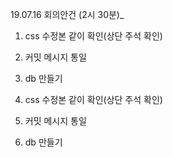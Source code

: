 19.07.16 회의안건 (2시 30분)_

1. css 수정본 같이 확인(상단 주석 확인)
2. 커밋 메시지 통일
3. db 만들기



1. css 수정본 같이 확인(상단 주석 확인)
2. 커밋 메시지 통일
3. db 만들기



<!--stackedit_data:
eyJoaXN0b3J5IjpbMTQyMjQxNTI4NV19
-->